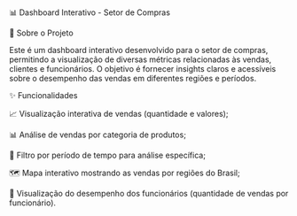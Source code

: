 📊 Dashboard Interativo - Setor de Compras

📌 Sobre o Projeto

Este é um dashboard interativo desenvolvido para o setor de compras, permitindo a visualização de diversas métricas relacionadas às vendas, clientes e funcionários. O objetivo é fornecer insights claros e acessíveis sobre o desempenho das vendas em diferentes regiões e períodos.

✨ Funcionalidades

📈 Visualização interativa de vendas (quantidade e valores);

📊 Análise de vendas por categoria de produtos;

📅 Filtro por período de tempo para análise específica;

🗺️ Mapa interativo mostrando as vendas por regiões do Brasil;

👥 Visualização do desempenho dos funcionários (quantidade de vendas por funcionário).
